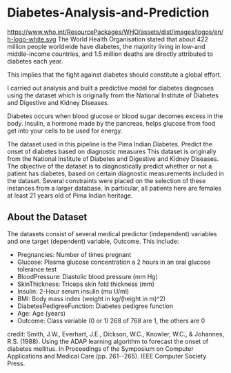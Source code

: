 # Diabetes-Analysis-and-Prediction

https://www.who.int/ResourcePackages/WHO/assets/dist/images/logos/en/h-logo-white.svg
The World Health Organisation stated that about 422 million people worldwide have diabetes, the majority living in low-and middle-income countries, and 1.5 million deaths are directly attributed to diabetes each year.

This implies that the fight against diabetes should constitute a global effort.

I carried out analysis and built a predictive model for diabetes diagnoses using the dataset which is originally from the National Institute of Diabetes and Digestive and Kidney Diseases.

Diabetes occurs when blood glucose or blood sugar decomes excess in the body. Insulin, a hormone made by the pancreas, helps glucose from food get into your cells to be used for energy.

The dataset used in this pipeline is the Pima Indian Diabetes.
Predict the onset of diabetes based on diagnostic measures
This dataset is originally from the National Institute of Diabetes and Digestive and Kidney Diseases. The objective of the dataset is to diagnostically predict whether or not a patient has diabetes, based on certain diagnostic measurements included in the dataset. Several constraints were placed on the selection of these instances from a larger database. In particular, all patients here are females at least 21 years old of Pima Indian heritage.

## About the Dataset
The datasets consist of several medical predictor (independent) variables and one target (dependent) variable, Outcome. This include:

* Pregnancies: Number of times pregnant
* Glucose: Plasma glucose concentration a 2 hours in an oral glucose tolerance test
* BloodPressure: Diastolic blood pressure (mm Hg)
* SkinThickness: Triceps skin fold thickness (mm)
* Insulin: 2-Hour serum insulin (mu U/ml)
* BMI: Body mass index (weight in kg/(height in m)^2)
* DiabetesPedigreeFunction: Diabetes pedigree function
* Age: Age (years)
* Outcome: Class variable (0 or 1) 268 of 768 are 1, the others are 0

credit: Smith, J.W., Everhart, J.E., Dickson, W.C., Knowler, W.C., & Johannes, R.S. (1988). Using the ADAP learning algorithm to forecast the onset of diabetes mellitus. In Proceedings of the Symposium on Computer Applications and Medical Care (pp. 261--265). IEEE Computer Society Press.
